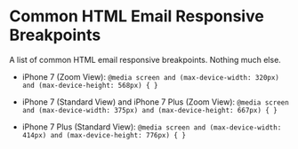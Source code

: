 # Common HTML Email Responsive Breakpoints
A list of common HTML email responsive breakpoints. Nothing much else.

* iPhone 7 (Zoom View):
`@media screen and (max-device-width: 320px) and (max-device-height: 568px) { }`

* iPhone 7 (Standard View) and iPhone 7 Plus (Zoom View):
`@media screen and (max-device-width: 375px) and (max-device-height: 667px) { }`
 
* iPhone 7 Plus (Standard View):
`@media screen and (max-device-width: 414px) and (max-device-height: 776px) { }`
